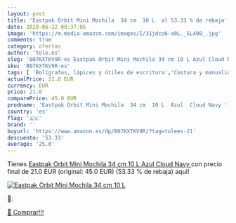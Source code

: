 ```yaml
---
layout: post
title: 'Eastpak Orbit Mini Mochila  34 cm  10 L  al 53.33 % de rebaja'
date: 2020-06-22 08:37:05
image: 'https://m.media-amazon.com/images/I/31jdco6-a0L._SL400_.jpg'
comments: true
category: ofertas
author: 'tole.es'
slug: 'B07KXTKV9R-es Eastpak Orbit Mini Mochila 34 cm 10 L Azul Cloud Navy'
sku: 'B07KXTKV9R-es'
tags: [ 'Bolígrafos, lápices y útiles de escritura','Costura y manualidades','Dibujo','Hogar y cocina','Lápices','Marcadores','Materiales de dibujo','Oficina y papelería','Portaminas','Rotuladores y subrayadores','Subrayadores','mochila', ]
actualPrice: 21.0 EUR
currency: EUR
price: 21.0
comparePrice: 45.0 EUR
prodname: 'Eastpak Orbit Mini Mochila  34 cm  10 L  Azul  Cloud Navy '
country: 'es'
flag: '🇪🇸'
brand: ''
buyurl: 'https://www.amazon.es/dp/B07KXTKV9R/?tag=tolees-21'
descuento: '53.33'
average: '25.0'
---
```


Tienes [Eastpak Orbit Mini Mochila  34 cm  10 L  Azul  Cloud Navy ](https://www.amazon.es/dp/B07KXTKV9R/?tag=tolees-21) con precio final de  21.0 EUR (original: 45.0 EUR) (53.33 %  de rebaja) aqui!

[![Eastpak Orbit Mini Mochila  34 cm  10 L ](https://m.media-amazon.com/images/I/31jdco6-a0L._SL400_.jpg)](https://www.amazon.es/dp/B07KXTKV9R/?tag=tolees-21)

🔎:


[🛒 Comprar!!!](https://www.amazon.es/dp/B07KXTKV9R/?tag=tolees-21)
